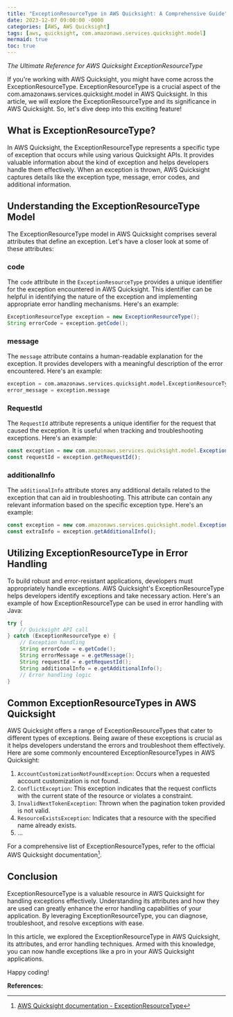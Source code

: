 ```yaml
---
title: "ExceptionResourceType in AWS Quicksight: A Comprehensive Guide"
date: 2023-12-07 09:00:00 -0000
categories: [AWS, AWS Quicksight]
tags: [aws, quicksight, com.amazonaws.services.quicksight.model]
mermaid: true
toc: true
---
```



_The Ultimate Reference for AWS Quicksight ExceptionResourceType_

If you're working with AWS Quicksight, you might have come across the ExceptionResourceType. ExceptionResourceType is a crucial aspect of the com.amazonaws.services.quicksight.model in AWS Quicksight. In this article, we will explore the ExceptionResourceType and its significance in AWS Quicksight. So, let's dive deep into this exciting feature!

## What is ExceptionResourceType?

In AWS Quicksight, the ExceptionResourceType represents a specific type of exception that occurs while using various Quicksight APIs. It provides valuable information about the kind of exception and helps developers handle them effectively. When an exception is thrown, AWS Quicksight captures details like the exception type, message, error codes, and additional information.

## Understanding the ExceptionResourceType Model

The ExceptionResourceType model in AWS Quicksight comprises several attributes that define an exception. Let's have a closer look at some of these attributes:

### code

The `code` attribute in the `ExceptionResourceType` provides a unique identifier for the exception encountered in AWS Quicksight. This identifier can be helpful in identifying the nature of the exception and implementing appropriate error handling mechanisms. Here's an example:

```java
ExceptionResourceType exception = new ExceptionResourceType();
String errorCode = exception.getCode();
```

### message

The `message` attribute contains a human-readable explanation for the exception. It provides developers with a meaningful description of the error encountered. Here's an example:

```python
exception = com.amazonaws.services.quicksight.model.ExceptionResourceType()
error_message = exception.message
```

### RequestId

The `RequestId` attribute represents a unique identifier for the request that caused the exception. It is useful when tracking and troubleshooting exceptions. Here's an example:

```javascript
const exception = new com.amazonaws.services.quicksight.model.ExceptionResourceType();
const requestId = exception.getRequestId();
```

### additionalInfo

The `additionalInfo` attribute stores any additional details related to the exception that can aid in troubleshooting. This attribute can contain any relevant information based on the specific exception type. Here's an example:

```typescript
const exception = new com.amazonaws.services.quicksight.model.ExceptionResourceType();
const extraInfo = exception.getAdditionalInfo();
```

## Utilizing ExceptionResourceType in Error Handling

To build robust and error-resistant applications, developers must appropriately handle exceptions. AWS Quicksight's ExceptionResourceType helps developers identify exceptions and take necessary action. Here's an example of how ExceptionResourceType can be used in error handling with Java:

```java
try {
    // Quicksight API call
} catch (ExceptionResourceType e) {
    // Exception handling
    String errorCode = e.getCode();
    String errorMessage = e.getMessage();
    String requestId = e.getRequestId();
    String additionalInfo = e.getAdditionalInfo();
    // Error handling logic
}
```

## Common ExceptionResourceTypes in AWS Quicksight

AWS Quicksight offers a range of ExceptionResourceTypes that cater to different types of exceptions. Being aware of these exceptions is crucial as it helps developers understand the errors and troubleshoot them effectively. Here are some commonly encountered ExceptionResourceTypes in AWS Quicksight:

1. `AccountCustomizationNotFoundException`: Occurs when a requested account customization is not found.
2. `ConflictException`: This exception indicates that the request conflicts with the current state of the resource or violates a constraint.
3. `InvalidNextTokenException`: Thrown when the pagination token provided is not valid.
4. `ResourceExistsException`: Indicates that a resource with the specified name already exists.
5. ...

For a comprehensive list of ExceptionResourceTypes, refer to the official AWS Quicksight documentation[^1^].

## Conclusion

ExceptionResourceType is a valuable resource in AWS Quicksight for handling exceptions effectively. Understanding its attributes and how they are used can greatly enhance the error handling capabilities of your application. By leveraging ExceptionResourceType, you can diagnose, troubleshoot, and resolve exceptions with ease.

In this article, we explored the ExceptionResourceType in AWS Quicksight, its attributes, and error handling techniques. Armed with this knowledge, you can now handle exceptions like a pro in your AWS Quicksight applications.

Happy coding!

**References:**
[^1^]: [AWS Quicksight documentation - ExceptionResourceType](https://docs.aws.amazon.com/quicksight/latest/APIReference/API_ExceptionResourceType.html)